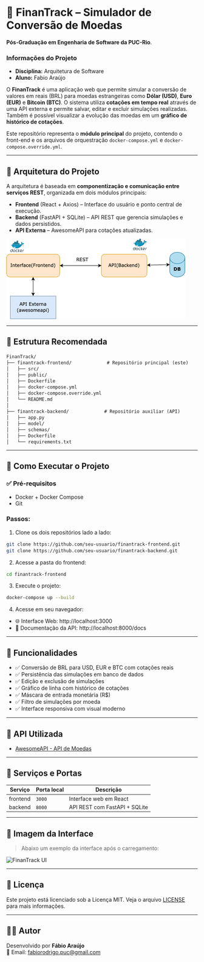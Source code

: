 # 💱 FinanTrack – Simulador de Conversão de Moedas

**Pós-Graduação em Engenharia de Software da PUC-Rio**.

### **Informações do Projeto**
- **Disciplina:** Arquitetura de Software
- **Aluno:** Fabio Araújo  

O **FinanTrack** é uma aplicação web que permite simular a conversão de valores em reais (BRL) para moedas estrangeiras como **Dólar (USD)**, **Euro (EUR)** e **Bitcoin (BTC)**. O sistema utiliza **cotações em tempo real** através de uma API externa e permite salvar, editar e excluir simulações realizadas. Também é possível visualizar a evolução das moedas em um **gráfico de histórico de cotações**.

Este repositório representa o **módulo principal** do projeto, contendo o front-end e os arquivos de orquestração `docker-compose.yml` e `docker-compose.override.yml`.

---

## 🧱 Arquitetura do Projeto

A arquitetura é baseada em **componentização e comunicação entre serviços REST**, organizada em dois módulos principais:

- **Frontend** (React + Axios) – Interface do usuário e ponto central de execução.
- **Backend** (FastAPI + SQLite) – API REST que gerencia simulações e dados persistidos.
- **API Externa** – AwesomeAPI para cotações atualizadas.

![FinanTrack UI](docs/finantrack-arch.drawio.png)


---

## 📁 Estrutura Recomendada

```
FinanTrack/
├── finantrack-frontend/             # Repositório principal (este)
│   ├── src/
│   ├── public/
│   ├── Dockerfile
│   ├── docker-compose.yml
│   ├── docker-compose.override.yml
│   └── README.md
│
├── finantrack-backend/             # Repositório auxiliar (API)
│   ├── app.py
│   ├── model/
│   ├── schemas/
│   ├── Dockerfile
│   └── requirements.txt
```

---

## 🚀 Como Executar o Projeto

### ✅ Pré-requisitos

- Docker + Docker Compose
- Git

### Passos:

1. Clone os dois repositórios lado a lado:

```bash
git clone https://github.com/seu-usuario/finantrack-frontend.git
git clone https://github.com/seu-usuario/finantrack-backend.git
```

2. Acesse a pasta do frontend:

```bash
cd finantrack-frontend
```

3. Execute o projeto:

```bash
docker-compose up --build
```

4. Acesse em seu navegador:

- 🌐 Interface Web: http://localhost:3000  
- 📘 Documentação da API: http://localhost:8000/docs

---

## 🧪 Funcionalidades

- ✅ Conversão de BRL para USD, EUR e BTC com cotações reais
- ✅ Persistência das simulações em banco de dados
- ✅ Edição e exclusão de simulações
- ✅ Gráfico de linha com histórico de cotações
- ✅ Máscara de entrada monetária (R$)
- ✅ Filtro de simulações por moeda
- ✅ Interface responsiva com visual moderno

---

## 🔗 API Utilizada

- [AwesomeAPI - API de Moedas](https://docs.awesomeapi.com.br/api-de-moedas)

---

## 🐳 Serviços e Portas

| Serviço   | Porta local | Descrição                          |
|-----------|-------------|--------------------------------------|
| frontend  | `3000`      | Interface web em React               |
| backend   | `8000`      | API REST com FastAPI + SQLite        |

---

## 📸 Imagem da Interface

> Abaixo um exemplo da interface após o carregamento:

![FinanTrack UI](docs/finantrack-preview.png)

---

## 📝 Licença

Este projeto está licenciado sob a Licença MIT. Veja o arquivo [LICENSE](./LICENSE) para mais informações.

---

## 👨‍💻 Autor

Desenvolvido por **Fábio Araújo**  
📧 Email: fabiorodrigo.puc@gmail.com
